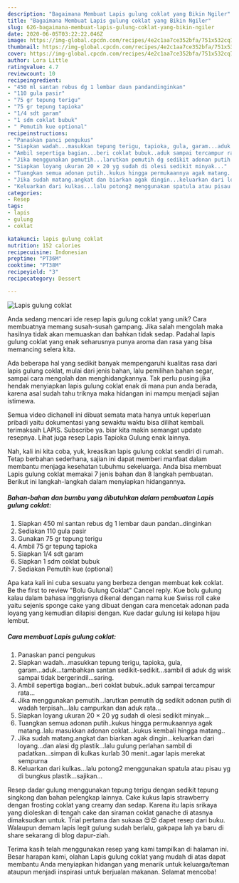 ```yaml
---
description: "Bagaimana Membuat Lapis gulung coklat yang Bikin Ngiler"
title: "Bagaimana Membuat Lapis gulung coklat yang Bikin Ngiler"
slug: 626-bagaimana-membuat-lapis-gulung-coklat-yang-bikin-ngiler
date: 2020-06-05T03:22:22.046Z
image: https://img-global.cpcdn.com/recipes/4e2c1aa7ce352bfa/751x532cq70/lapis-gulung-coklat-foto-resep-utama.jpg
thumbnail: https://img-global.cpcdn.com/recipes/4e2c1aa7ce352bfa/751x532cq70/lapis-gulung-coklat-foto-resep-utama.jpg
cover: https://img-global.cpcdn.com/recipes/4e2c1aa7ce352bfa/751x532cq70/lapis-gulung-coklat-foto-resep-utama.jpg
author: Lora Little
ratingvalue: 4.7
reviewcount: 10
recipeingredient:
- "450 ml santan rebus dg 1 lembar daun pandandinginkan"
- "110 gula pasir"
- "75 gr tepung terigu"
- "75 gr tepung tapioka"
- "1/4 sdt garam"
- "1 sdm coklat bubuk"
- " Pemutih kue optional"
recipeinstructions:
- "Panaskan panci pengukus"
- "Siapkan wadah...masukkan tepung terigu, tapioka, gula, garam...aduk...tambahkan santan sedikit-sedikit...sambil di aduk dg wisk sampai tidak bergerindil...saring."
- "Ambil sepertiga bagian...beri coklat bubuk..aduk sampai tercampur rata..."
- "Jika menggunakan pemutih...larutkan pemutih dg sedikit adonan putih di wadah terpisah...lalu campurkan dan aduk rata..."
- "Siapkan loyang ukuran 20 × 20 yg sudah di olesi sedikit minyak..."
- "Tuangkan semua adonan putih..kukus hingga permukaannya agak matang..lalu masukkan adonan coklat...kukus kembali hingga matang.."
- "Jika sudah matang.angkat dan biarkan agak dingin...keluarkan dari loyang...dan alasi dg plastik...lalu gulung perlahan sambil di padatkan...simpan di kulkas kurlab 30 menit..agar lapis merekat sempurna"
- "Keluarkan dari kulkas...lalu potong2 menggunakan spatula atau pisau yg di bungkus plastik...sajikan..."
categories:
- Resep
tags:
- lapis
- gulung
- coklat

katakunci: lapis gulung coklat 
nutrition: 152 calories
recipecuisine: Indonesian
preptime: "PT36M"
cooktime: "PT38M"
recipeyield: "3"
recipecategory: Dessert

---
```



![Lapis gulung coklat](https://img-global.cpcdn.com/recipes/4e2c1aa7ce352bfa/751x532cq70/lapis-gulung-coklat-foto-resep-utama.jpg)

Anda sedang mencari ide resep lapis gulung coklat yang unik? Cara membuatnya memang susah-susah gampang. Jika salah mengolah maka hasilnya tidak akan memuaskan dan bahkan tidak sedap. Padahal lapis gulung coklat yang enak seharusnya punya aroma dan rasa yang bisa memancing selera kita.

Ada beberapa hal yang sedikit banyak mempengaruhi kualitas rasa dari lapis gulung coklat, mulai dari jenis bahan, lalu pemilihan bahan segar, sampai cara mengolah dan menghidangkannya. Tak perlu pusing jika hendak menyiapkan lapis gulung coklat enak di mana pun anda berada, karena asal sudah tahu triknya maka hidangan ini mampu menjadi sajian istimewa.

Semua video dichanell ini dibuat semata mata hanya untuk keperluan pribadi yaitu dokumentasi yang sewaktu waktu bisa dilihat kembali. terimaksaih LAPIS. Subscribe ya. biar kita makin semangat update resepnya. Lihat juga resep Lapis Tapioka Gulung enak lainnya.


Nah, kali ini kita coba, yuk, kreasikan lapis gulung coklat sendiri di rumah. Tetap berbahan sederhana, sajian ini dapat memberi manfaat dalam membantu menjaga kesehatan tubuhmu sekeluarga. Anda bisa membuat Lapis gulung coklat memakai 7 jenis bahan dan 8 langkah pembuatan. Berikut ini langkah-langkah dalam menyiapkan hidangannya.

<!--inarticleads1-->

##### Bahan-bahan dan bumbu yang dibutuhkan dalam pembuatan Lapis gulung coklat:

1. Siapkan 450 ml santan rebus dg 1 lembar daun pandan..dinginkan
1. Sediakan 110 gula pasir
1. Gunakan 75 gr tepung terigu
1. Ambil 75 gr tepung tapioka
1. Siapkan 1/4 sdt garam
1. Siapkan 1 sdm coklat bubuk
1. Sediakan  Pemutih kue (optional)


Apa kata kali ini cuba sesuatu yang berbeza dengan membuat kek coklat. Be the first to review &#34;Bolu Gulung Coklat&#34; Cancel reply. Kue bolu gulung kalau dalam bahasa inggrisnya dikenal dengan nama kue Swiss roll cake yaitu sejenis sponge cake yang dibuat dengan cara mencetak adonan pada loyang yang kemudian dilapisi dengan. Kue dadar gulung isi kelapa hijau lembut. 

<!--inarticleads2-->

##### Cara membuat Lapis gulung coklat:

1. Panaskan panci pengukus
1. Siapkan wadah...masukkan tepung terigu, tapioka, gula, garam...aduk...tambahkan santan sedikit-sedikit...sambil di aduk dg wisk sampai tidak bergerindil...saring.
1. Ambil sepertiga bagian...beri coklat bubuk..aduk sampai tercampur rata...
1. Jika menggunakan pemutih...larutkan pemutih dg sedikit adonan putih di wadah terpisah...lalu campurkan dan aduk rata...
1. Siapkan loyang ukuran 20 × 20 yg sudah di olesi sedikit minyak...
1. Tuangkan semua adonan putih..kukus hingga permukaannya agak matang..lalu masukkan adonan coklat...kukus kembali hingga matang..
1. Jika sudah matang.angkat dan biarkan agak dingin...keluarkan dari loyang...dan alasi dg plastik...lalu gulung perlahan sambil di padatkan...simpan di kulkas kurlab 30 menit..agar lapis merekat sempurna
1. Keluarkan dari kulkas...lalu potong2 menggunakan spatula atau pisau yg di bungkus plastik...sajikan...


Resep dadar gulung menggunakan tepung terigu dengan sedikit tepung singkong dan bahan pelengkap lainnya. Cake kukus lapis strawberry dengan frosting coklat yang creamy dan sedap. Karena itu lapis srikaya yang dioleskan di tengah cake dan siraman coklat ganache di atasnya dimaksudkan untuk. Trial pertama dan sukaaa 😍😍 dapet resep dari buku. Walaupun demam lapis legit gulung sudah berlalu, gakpapa lah ya baru di share sekarang di blog dapur-ziah. 

Terima kasih telah menggunakan resep yang kami tampilkan di halaman ini. Besar harapan kami, olahan Lapis gulung coklat yang mudah di atas dapat membantu Anda menyiapkan hidangan yang menarik untuk keluarga/teman ataupun menjadi inspirasi untuk berjualan makanan. Selamat mencoba!
